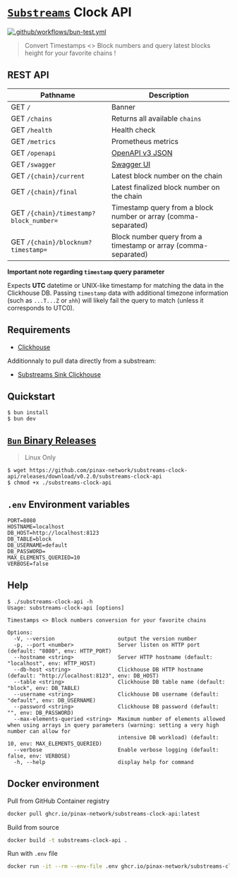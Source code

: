 # [`Substreams`](https://substreams.streamingfast.io/) Clock API

[![.github/workflows/bun-test.yml](https://github.com/pinax-network/substreams-clock-api/actions/workflows/bun-test.yml/badge.svg)](https://github.com/pinax-network/substreams-clock-api/actions/workflows/bun-test.yml)

> Convert Timestamps <> Block numbers and query latest blocks height for your favorite chains !

## REST API

| Pathname                                  | Description           |
|-------------------------------------------|-----------------------|
| GET `/`                                   | Banner
| GET `/chains`                             | Returns all available `chains`
| GET `/health`                             | Health check
| GET `/metrics`                            | Prometheus metrics
| GET `/openapi`                            | [OpenAPI v3 JSON](https://spec.openapis.org/oas/v3.0.0)
| GET `/swagger`                            | [Swagger UI](https://swagger.io/resources/open-api/)
| GET `/{chain}/current`                   | Latest block number on the chain
| GET `/{chain}/final`                      | Latest finalized block number on the chain
| GET `/{chain}/timestamp?block_number=`    | Timestamp query from a block number or array (comma-separated)
| GET `/{chain}/blocknum?timestamp=`        | Block number query from a timestamp or array (comma-separated)

**Important note regarding `timestamp` query parameter**

Expects **UTC** datetime or UNIX-like timestamp for matching the data in the Clickhouse DB. Passing `timestamp` data with additional timezone information (such as `...T...Z` or `±hh`) will likely fail the query to match (unless it corresponds to UTC0).


## Requirements

- [Clickhouse](clickhouse.com/)

Additionnaly to pull data directly from a substream:
- [Substreams Sink Clickhouse](https://github.com/pinax-network/substreams-sink-clickhouse/)

## Quickstart

```console
$ bun install
$ bun dev
```

## [`Bun` Binary Releases](https://github.com/pinax-network/substreams-sink-websockets/releases)

> Linux Only

```console
$ wget https://github.com/pinax-network/substreams-clock-api/releases/download/v0.2.0/substreams-clock-api
$ chmod +x ./substreams-clock-api
```

## `.env` Environment variables

```env
PORT=8080
HOSTNAME=localhost
DB_HOST=http://localhost:8123
DB_TABLE=block
DB_USERNAME=default
DB_PASSWORD=
MAX_ELEMENTS_QUERIED=10
VERBOSE=false
```

## Help

```console
$ ./substreams-clock-api -h                                                                                     
Usage: substreams-clock-api [options]

Timestamps <> Block numbers conversion for your favorite chains

Options:
  -V, --version                    output the version number
  -p, --port <number>              Server listen on HTTP port (default: "8080", env: HTTP_PORT)
  --hostname <string>              Server HTTP hostname (default: "localhost", env: HTTP_HOST)
  --db-host <string>               Clickhouse DB HTTP hostname (default: "http://localhost:8123", env: DB_HOST)
  --table <string>                 Clickhouse DB table name (default: "block", env: DB_TABLE)
  --username <string>              Clickhouse DB username (default: "default", env: DB_USERNAME)
  --password <string>              Clickhouse DB password (default: "", env: DB_PASSWORD)
  --max-elements-queried <string>  Maximum number of elements allowed when using arrays in query parameters (warning: setting a very high number can allow for
                                   intensive DB workload) (default: 10, env: MAX_ELEMENTS_QUERIED)
  --verbose                        Enable verbose logging (default: false, env: VERBOSE)
  -h, --help                       display help for command
```

## Docker environment

Pull from GitHub Container registry
```bash
docker pull ghcr.io/pinax-network/substreams-clock-api:latest
```

Build from source
```bash
docker build -t substreams-clock-api .
```

Run with `.env` file
```bash
docker run -it --rm --env-file .env ghcr.io/pinax-network/substreams-clock-api
```
